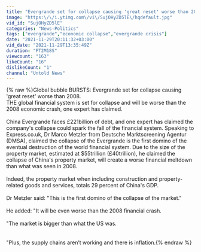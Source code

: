 ```yaml
---
title: "Evergrande set for collapse causing 'great reset' worse than 2008."
image: "https:\/\/i.ytimg.com\/vi\/SujOHyZD5lE\/hqdefault.jpg"
vid_id: "SujOHyZD5lE"
categories: "News-Politics"
tags: ["evergrande","economic collapse","evergrande crisis"]
date: "2021-11-29T20:11:32+03:00"
vid_date: "2021-11-29T13:35:49Z"
duration: "PT2M18S"
viewcount: "163"
likeCount: "16"
dislikeCount: "1"
channel: "Untold News"
---
```

{% raw %}Global bubble BURSTS: Evergrande set for collapse causing 'great reset' worse than 2008.<br />THE global financial system is set for collapse and will be worse than the 2008 economic crash, one expert has claimed.<br /><br />China Evergrande faces £221billion of debt, and one expert has claimed the company's collapse could spark the fall of the financial system. Speaking to Express.co.uk, Dr Marco Metzler from Deutsche Marktscreening Agentur (DMSA), claimed the collapse of the Evergrande is the first domino of the eventual destruction of the world financial system. Due to the size of the property market, estimated at $55trillion (£40trillion), he claimed the collapse of China's property market, will create a worse financial meltdown than what was seen in 2008.<br /><br />Indeed, the property market when including construction and property-related goods and services, totals 29 percent of China's GDP.<br /><br />Dr Metzler said: &quot;This is the first domino of the collapse of the market.&quot;<br /><br />He added: &quot;It will be even worse than the 2008 financial crash.<br /><br />&quot;The market is bigger than what the US was.<br /><br /><br />&quot;Plus, the supply chains aren’t working and there is inflation.{% endraw %}

